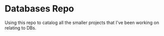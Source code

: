 # Databases Repo

Using this repo to catalog all the smaller projects that I've been working on relating to DBs.
